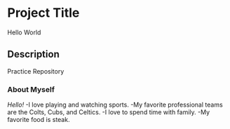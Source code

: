 # Project Title
Hello World

## Description
Practice Repository


### About Myself
*Hello!*
-I love playing and watching sports.
-My favorite professional teams are the Colts, Cubs, and Celtics.
-I love to spend time with family.
-My favorite food is steak.

